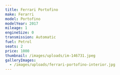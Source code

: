 ```yaml
---
title: Ferrari Portofino
make: Ferarri
model: Portofino
modelYear: 2017
mileage: 1
engineSize: 0
transmission: Automatic
fuel: Petrol
seats: 2
price: 1000
thumbnail: /images/uploads/im-146731.jpeg
galleryImages:
  - /images/uploads/ferrari-portofino-interior.jpg
---
```

